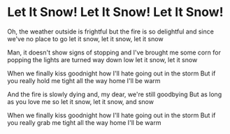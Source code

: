# Let It Snow! Let It Snow! Let It Snow!

Oh, the weather outside is frightful
but the fire is so delightful
and since we've no place to go
let it snow, let it snow, let it snow

Man, it doesn't show signs of stopping
and I've brought me some corn for popping
the lights are turned way down low
let it snow, let it snow

When we finally kiss goodnight
how I'll hate going out in the storm
But if you really hold me tight
all the way home I'll be warm

And the fire is slowly dying
and, my dear, we're still goodbying
But as long as you love me so
let it snow, let it snow, and snow

When we finally kiss goodnight
how I'll hate going out in the storm
But if you really grab me tight
all the way home I'll be warm
